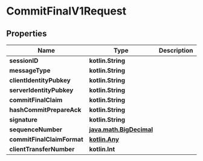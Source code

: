 
# CommitFinalV1Request

## Properties
Name | Type | Description | Notes
------------ | ------------- | ------------- | -------------
**sessionID** | **kotlin.String** |  | 
**messageType** | **kotlin.String** |  | 
**clientIdentityPubkey** | **kotlin.String** |  | 
**serverIdentityPubkey** | **kotlin.String** |  | 
**commitFinalClaim** | **kotlin.String** |  | 
**hashCommitPrepareAck** | **kotlin.String** |  | 
**signature** | **kotlin.String** |  | 
**sequenceNumber** | [**java.math.BigDecimal**](java.math.BigDecimal.md) |  | 
**commitFinalClaimFormat** | [**kotlin.Any**](.md) |  |  [optional]
**clientTransferNumber** | **kotlin.Int** |  |  [optional]



